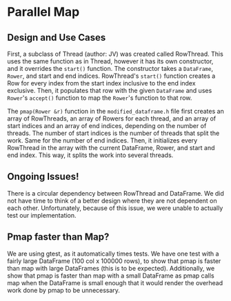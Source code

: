 <h1> Parallel Map </h1>

<h2> Design and Use Cases </h2>

First, a subclass of Thread (author: JV) was created called RowThread. This uses the same function as in Thread, however it has
its own constructor, and it overrides the `start()` function. The constructor takes a `DataFrame`, `Rower`, and start and end indices.
RowThread's `start()` function creates a Row for every index from the start index inclusive to the end index exclusive. Then, it populates
that row with the given `DataFrame` and uses `Rower`'s `accept()` function to map the `Rower`'s function to that row. 

The `pmap(Rower &r)` function in the `modified_dataframe.h` file first creates an array of RowThreads, an array of Rowers for each thread,
and an array of start indices and an array of end indices, depending on the number of threads. The number of start indices is the number of
threads that split the work. Same for the number of end indices. Then, it initializes every RowThread in the array with the current DataFrame, 
Rower, and start and end index. This way, it splits the work into several threads. 

<h2> Ongoing Issues! </h2>

There is a circular dependency between RowThread and DataFrame. We did not have time to think
of a better design where they are not dependent on each other. Unfortunately, because of this
issue, we were unable to actually test our implementation. 

<h2> Pmap faster than Map? </h2>

We are using gtest, as it automatically times tests. We have one test with a fairly large DataFrame (100 col x 100000 rows), to show that pmap
is faster than map with large DataFrames (this is to be expected). Additionally, we show that pmap is faster than map with a small DataFrame as
pmap calls map when the DataFrame is small enough that it would render the overhead work done by pmap to be unnecessary. 
